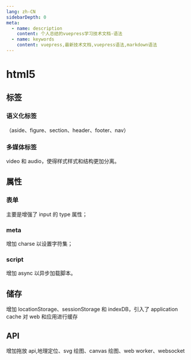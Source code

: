 ```yaml
---
lang: zh-CN
sidebarDepth: 0
meta:
  - name: description
    content: 个人总结的vuepress学习技术文档-语法
  - name: keywords
    content: vuepress,最新技术文档,vuepress语法,markdown语法
---
```


# html5

## 标签

### 语义化标签

（aside、figure、section、header、footer、nav）

### 多媒体标签

video 和 audio，使得样式样式和结构更加分离。

## 属性

### 表单

主要是增强了 input 的 type 属性；

### meta

增加 charse 以设置字符集；

### script

增加 async 以异步加载脚本。

## 储存

增加 locationStorage、sessionStorage 和 indexDB，引入了 application cache 对 web 和应用进行缓存

## API

增加拖放 api,地理定位、svg 绘图、canvas 绘图、web worker、websocket
